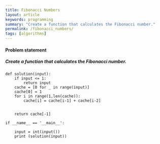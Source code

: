 ```yaml
---
title: Fibonacci Numbers
layout: article
keywords: programming
summary: "Create a function that calculates the Fibonacci number."
permalink: /fibonacci_numbers/
tags: [algorithms]
---
```


#### Problem statement

##### Create a function that calculates the Fibonacci number.
```
def solution(input):
    if input <= 1:
        return input
    cache = [0 for _ in range(input)]
    cache[0] = 1
    for i in range(1,len(cache)):
        cache[i] = cache[i-1] + cache[i-2]


    return cache[-1]

if __name__ == '__main__':

    input = int(input())
    print (solution(input))

```
